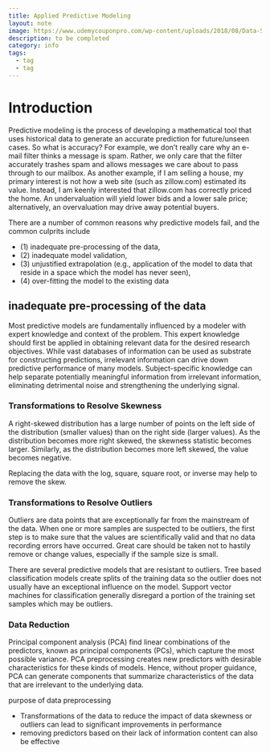 ```yaml
---
title: Applied Predictive Modeling
layout: note
image: https://www.udemycouponpro.com/wp-content/uploads/2018/08/Data-Science-in-Python-Pandas-Scikit-learnNumpy-Matplotlib-udemy-coupon-pro-ucp.jpg
description: to be completed
category: info
tags:
  - tag
  - tag
---
```


# Introduction

Predictive modeling is the process of developing a mathematical tool that uses historical data to generate an accurate prediction for future/unseen cases. So what is accuracy? For example, we don’t really care why an e-mail filter thinks a message is spam. Rather, we only care that the filter accurately trashes spam and allows messages we care about to pass through to our mailbox. As another example, if I am selling a house, my primary interest is not how a web site (such as zillow.com) estimated its value. Instead, I am keenly interested that zillow.com has correctly priced the home. An undervaluation will yield lower bids and a lower sale price; alternatively, an overvaluation may drive away potential buyers.

There are a number of common reasons why predictive models fail, and the common culprits include
- (1) inadequate pre-processing of the data,
- (2) inadequate model validation,
- (3) unjustified extrapolation (e.g., application of the model to data that reside in a space which the model has never seen),
- (4) over-fitting the model to the existing data

## inadequate pre-processing of the data
Most predictive models are fundamentally influenced by a modeler with expert knowledge and context of the problem. This expert knowledge should first be applied in obtaining relevant data for the desired research objectives. While vast databases of information can be used as substrate for constructing predictions, irrelevant information can drive down predictive performance of many models. Subject-specific knowledge can help separate potentially meaningful information from irrelevant information, eliminating detrimental noise and strengthening the underlying signal.

### Transformations to Resolve Skewness
A right-skewed distribution has a large number of points on the left side of the distribution (smaller values) than on the right side (larger values). As the distribution becomes more right skewed, the skewness statistic becomes larger. Similarly, as the distribution becomes more left skewed, the value becomes negative.

Replacing the data with the log, square, square root, or inverse may help to remove the skew.

### Transformations to Resolve Outliers
Outliers are data points that are exceptionally far from the mainstream of the data.  When one or more samples are suspected
to be outliers, the first step is to make sure that the values are scientifically valid and that no data recording errors have occurred. Great care should be taken not to hastily remove or change values, especially if the sample size is small.

There are several predictive models that are resistant to outliers. Tree based classification models create splits of the training data so the outlier does not usually have an exceptional influence on the model. Support vector machines for
classification generally disregard a portion of the training set samples which may be outliers.

### Data Reduction
Principal component analysis (PCA) find linear combinations of the predictors, known as principal components (PCs), which capture the most possible variance. PCA preprocessing creates new predictors with desirable characteristics for these kinds of models. Hence, without proper guidance, PCA can generate components that summarize characteristics of the data that are irrelevant to the underlying data.







purpose of data preprocessing
- Transformations of the data to reduce the impact of data skewness or outliers
can lead to significant improvements in performance
-  removing predictors based on their lack of information content can
also be effective
